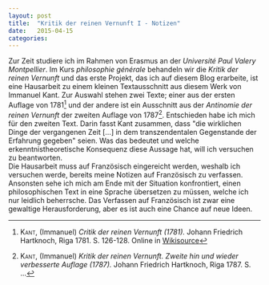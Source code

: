 ```yaml
---
layout: post
title:  "Kritik der reinen Vernunft I - Notizen"
date:   2015-04-15
categories: 
---
```

Zur Zeit studiere ich im Rahmen von Erasmus an der *Université Paul Valery Montpellier*. Im Kurs *philosophie générale* behandeln wir die *Kritik der reinen Vernunft* und das erste Projekt, das ich auf diesem Blog erarbeite, ist eine Hausarbeit zu einem kleinen Textausschnitt aus diesem Werk von Immanuel Kant. Zur Auswahl stehen zwei Texte; einer aus der ersten Auflage von 1781[^1] und der andere ist ein Ausschnitt aus der *Antinomie der reinen Vernunft* der zweiten Auflage von 1787[^2]. Entschieden habe ich mich für den zweiten Text. Darin fasst Kant zusammen, dass "die wirklichen Dinge der vergangenen Zeit [...] in dem transzendentalen Gegenstande der Erfahrung gegeben" seien. Was das bedeutet und welche erkenntnistheoretische Konsequenz diese Aussage hat, will ich versuchen zu beantworten.  
Die Hausarbeit muss auf Französisch eingereicht werden, weshalb ich versuchen werde, bereits meine Notizen auf Französisch zu verfassen. Ansonsten sehe ich mich am Ende mit der Situation konfrontiert, einen philosophischen Text in eine Sprache übersetzen zu müssen, welche ich nur leidlich beherrsche. Das Verfassen auf Französisch ist zwar eine gewaltige Herausforderung, aber es ist auch eine Chance auf neue Ideen.

[^1]: <span style="font-variant: small-caps">Kant,</span> (Immanuel) *Critik der reinen Vernunft (1781).* Johann Friedrich Hartknoch, Riga 1781. S. 126-128.
    Online in [Wikisource](http://de.wikisource.org/wiki/Critik_der_reinen_Vernunft_%281781%29)  
    
[^2]: <span style="font-variant: small-caps">Kant,</span> (Immanuel) *Kritik der reinen Vernunft. Zweite hin und wieder verbesserte Auflage (1787).* Johann Friedrich Hartknoch, Riga 1787. S. ...